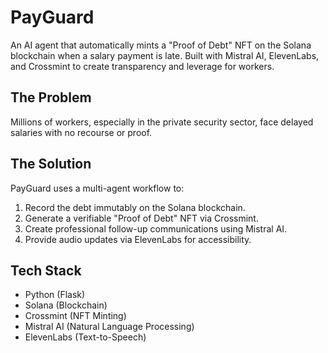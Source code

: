 # PayGuard

An AI agent that automatically mints a "Proof of Debt" NFT on the Solana blockchain when a salary payment is late. Built with Mistral AI, ElevenLabs, and Crossmint to create transparency and leverage for workers.

## The Problem
Millions of workers, especially in the private security sector, face delayed salaries with no recourse or proof.

## The Solution
PayGuard uses a multi-agent workflow to:
1.  Record the debt immutably on the Solana blockchain.
2.  Generate a verifiable "Proof of Debt" NFT via Crossmint.
3.  Create professional follow-up communications using Mistral AI.
4.  Provide audio updates via ElevenLabs for accessibility.

## Tech Stack
- Python (Flask)
- Solana (Blockchain)
- Crossmint (NFT Minting)
- Mistral AI (Natural Language Processing)
- ElevenLabs (Text-to-Speech)
